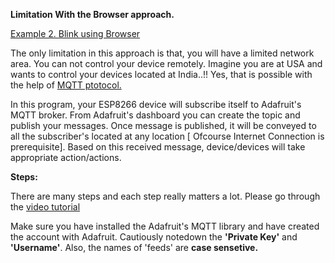 **Limitation With the Browser approach.**

[Example 2. Blink using Browser](https://github.com/sonugupta4636/FutureHomes/tree/master/2.%20Blink%20using%20Browser)

 The only limitation in this approach is that, you will have a limited network area. You can not control your device remotely.
Imagine you are at USA and wants to control your devices located at India..!! Yes, that is possible with the help of [MQTT ptotocol.](http://mqtt.org/)
 
In this program, your ESP8266 device will subscribe itself to Adafruit's MQTT broker. From Adafruit's dashboard you can create the topic and publish your messages.
Once message is published, it will be conveyed to all the subscriber's located at any location [ Ofcourse Internet Connection is prerequisite].
Based on this received message, device/devices will take appropriate action/actions.


**Steps:**

There are many steps and each step really matters a lot.
Please go through the [video tutorial](https://www.youtube.com/watch?v=ekav8Le5a7U#action=share)

Make sure you have installed the Adafruit's MQTT library and have created the account with Adafruit. Cautiously notedown the **'Private Key'** and **'Username'**.
Also, the names of 'feeds' are **case sensetive.**


 
